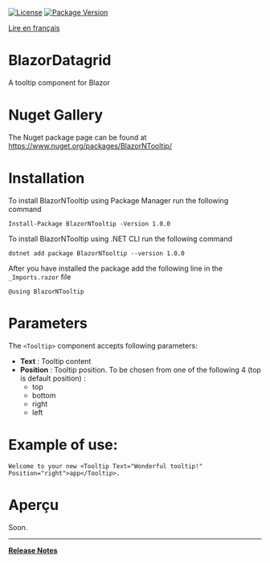 [![License](https://img.shields.io/github/license/BlazorExtensions/Storage.svg?longCache=true&style=flat-square)](LICENSE)
[![Package Version](https://img.shields.io/badge/nuget-v1.0.0-blue.svg?longCache=true&style=flat-square)](https://www.nuget.org/packages/BlazorNTooltip/)

[Lire en français](BlazorNTooltip.md)

# BlazorDatagrid

A tooltip component for Blazor

# Nuget Gallery
The Nuget package page can be found at https://www.nuget.org/packages/BlazorNTooltip/

# Installation

To install BlazorNTooltip using Package Manager run the following command
```
Install-Package BlazorNTooltip -Version 1.0.0
```
To install BlazorNTooltip using .NET CLI run the following command
```
dotnet add package BlazorNTooltip --version 1.0.0
```

After you have installed the package add the following line in the ```_Imports.razor``` file
```
@using BlazorNTooltip
```

# Parameters

The ```<Tooltip>``` component accepts following parameters:
-	**Text** : Tooltip content
-	**Position** : Tooltip position. To be chosen from one of the following 4 (top is default position) :
    - top
    - bottom
    - right
    - left


# Example of use:

```
Welcome to your new <Tooltip Text="Wonderful tooltip!" Position="right">app</Tooltip>.
```

# Aperçu
Soon.

___
**[Release Notes](BlazorNTooltip_RELEASE_NOTE.en.md)** 
